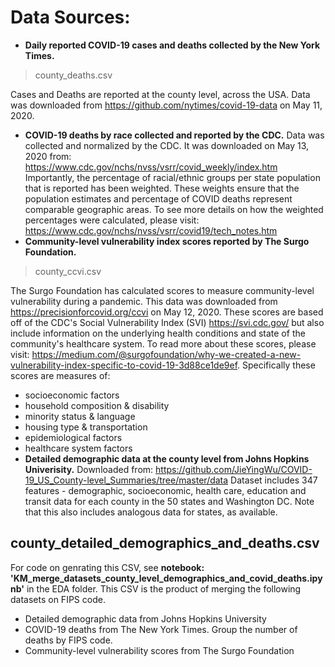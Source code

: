 # Data Sources: 
* **Daily reported COVID-19 cases and deaths collected by the New York Times.** 
> county_deaths.csv

Cases and Deaths are reported at the county level, across the USA. Data was downloaded from https://github.com/nytimes/covid-19-data on May 11, 2020.
* **COVID-19 deaths by race collected and reported by the CDC.** 
Data was collected and normalized by the CDC. It was downloaded on May 13, 2020 from: https://www.cdc.gov/nchs/nvss/vsrr/covid_weekly/index.htm
Importantly, the percentage of racial/ethnic groups per state population that is reported has been weighted. These weights ensure that the population estimates and percentage of COVID deaths represent comparable geographic areas. To see more details on how the weighted percentages were calculated, please visit: https://www.cdc.gov/nchs/nvss/vsrr/covid19/tech_notes.htm
* **Community-level vulnerability index scores reported by The Surgo Foundation.**  
> county_ccvi.csv

The Surgo Foundation has calculated scores to measure community-level vulnerability during a pandemic. This data was downloaded from https://precisionforcovid.org/ccvi on May 12, 2020. These scores are based off of the CDC's Social Vulnerability Index (SVI) https://svi.cdc.gov/ but also include information on the underlying health conditions and state of the community's healthcare system. To read more about these scores, please visit: https://medium.com/@surgofoundation/why-we-created-a-new-vulnerability-index-specific-to-covid-19-3d88ce1de9ef. Specifically these scores are measures of: 
  * socioeconomic factors
  * household composition & disability
  * minority status & language
  * housing type & transportation
  * epidemiological factors 
  * healthcare system factors
* **Detailed demographic data at the county level from Johns Hopkins Univerisity.** 
Downloaded from: https://github.com/JieYingWu/COVID-19_US_County-level_Summaries/tree/master/data Dataset includes 347 features - demographic, socioeconomic, health care, education and transit data for each county in the 50 states and Washington DC. Note that this also includes analogous data for states, as available.


## county_detailed_demographics_and_deaths.csv
For code on genrating this CSV, see **notebook: 'KM_merge_datasets_county_level_demographics_and_covid_deaths.ipynb'** in the EDA folder. 
This CSV is the product of merging the following datasets on FIPS code. 
* Detailed demographic data from Johns Hopkins University
* COVID-19 deaths from The New York Times. Group the number of deaths by FIPS code.
* Community-level vulnerability scores from The Surgo Foundation
